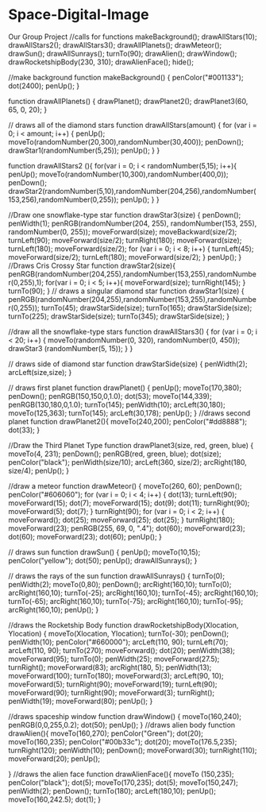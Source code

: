 # Space-Digital-Image
Our Group Project
//calls for functions
makeBackground();
drawAllStars(10);
drawAllStars2();
drawAllStars3();
drawAllPlanets();
drawMeteor();
drawSun();
drawAllSunrays();
turnTo(90);
drawAlien();
drawWindow();
drawRocketshipBody(230, 310);
drawAlienFace();
hide(); 

//make background
function makeBackground() {
  penColor("#001133");
  dot(2400);
  penUp();
}

function drawAllPlanets() {
  drawPlanet();
  drawPlanet2();
  drawPlanet3(60, 65, 0, 20);
}

// draws all of the diamond stars
function drawAllStars(amount) {
  for (var i = 0; i < amount; i++) {
    penUp();
    moveTo(randomNumber(20,300),randomNumber(30,400));
    penDown();
    drawStar1(randomNumber(5,25));
    penUp();
  }
}

function drawAllStars2 (){
for(var i = 0; i < randomNumber(5,15); i++){
  penUp();
moveTo(randomNumber(10,300),randomNumber(400,0));
penDown();
drawStar2(randomNumber(5,10),randomNumber(204,256),randomNumber(153,256),randomNumber(0,255));
penUp();
 }
} 

//Draw one snowflake-type star
function drawStar3(size) {
  penDown();
  penWidth(1);
  penRGB(randomNumber(204, 255), randomNumber(153, 255), randomNumber(0, 255));
  moveForward(size);
  moveBackward(size/2);
  turnLeft(90);
  moveForward(size/2);
  turnRight(180);
  moveForward(size);
  turnLeft(180);
  moveForward(size/2);
  for (var i = 0; i < 8; i++) {
    turnLeft(45);
    moveForward(size/2);
    turnLeft(180);
    moveForward(size/2);
  }
  penUp();
}
//Draws Cris Crossy Star
function drawStar2(size){
  penRGB(randomNumber(204,255),randomNumber(153,255),randomNumber(0,255),1);
  for(var i = 0; i < 5; i++){
    moveForward(size);
    turnRight(145);
  }
  turnTo(90);
}
// draws a singular diamond star
function drawStar1(size) {
  penRGB(randomNumber(204,255),randomNumber(153,255),randomNumber(0,255));
  turnTo(45);
  drawStarSide(size);
  turnTo(165);
  drawStarSide(size);
  turnTo(225);
  drawStarSide(size);
  turnTo(345);
  drawStarSide(size);
}

//draw all the snowflake-type stars
function drawAllStars3() {
  for (var i = 0; i < 20; i++) {
    moveTo(randomNumber(0, 320), randomNumber(0, 450));
    drawStar3 (randomNumber(5, 15));
  }
}

// draws side of diamond star
function drawStarSide(size) {
  penWidth(2);
  arcLeft(size,size);
}

// draws first planet
function drawPlanet() {
  penUp();
  moveTo(170,380);
  penDown();
  penRGB(150,150,0,1.0);
  dot(53);
  moveTo(144,339);
  penRGB(130,180,0,1.0);
  turnTo(145);
  penWidth(10);
  arcLeft(30,180);
  moveTo(125,363);
  turnTo(145);
  arcLeft(30,178);
  penUp();
}
//draws second planet
function drawPlanet2(){
  moveTo(240,200);
  penColor("#dd8888");
  dot(33);
}


//Draw the Third Planet Type
function drawPlanet3(size, red, green, blue) {
  moveTo(4, 231);
 penDown();
 penRGB(red, green, blue);
 dot(size);
 penColor("black");
 penWidth(size/10);
 arcLeft(360, size/2);
 arcRight(180, size/4);
 penUp();
} 

//draw a meteor
function drawMeteor() {
  moveTo(260, 60);
  penDown();
  penColor("#606060");
for (var i = 0; i < 4; i++) {
    dot(13);
  turnLeft(90);
  moveForward(15);
  dot(7);
  moveForward(15);
  dot(9);
  dot(11);
  turnRight(90);
  moveForward(5);
  dot(7);
  } 
  turnRight(90);
for (var i = 0; i < 2; i++) {
  moveForward();
  dot(25);
  moveForward(25);
  dot(25);
  } 
  turnRight(180);
  moveForward(23);
  penRGB(255, 69, 0, ".4");
  dot(60);
  moveForward(23);
  dot(60);
  moveForward(23);
  dot(60);
  penUp();
}

// draws sun
function drawSun() {
  penUp();
  moveTo(10,15);
  penColor("yellow");
  dot(50);
  penUp();
  drawAllSunrays();
}

// draws the rays of the sun
function drawAllSunrays() {
  turnTo(0);
  penWidth(2);
  moveTo(0,80);
  penDown();
  arcRight(160,10);
  turnTo(0);
  arcRight(160,10);
  turnTo(-25);
  arcRight(160,10);
  turnTo(-45);
  arcRight(160,10);
  turnTo(-65);
  arcRight(160,10);
  turnTo(-75);
  arcRight(160,10);
  turnTo(-95);
  arcRight(160,10);
  penUp();
}

//draws the Rocketship Body
function drawRocketshipBody(Xlocation, Ylocation) {
  moveTo(Xlocation, Ylocation);
  turnTo(-30);
  penDown();
  penWidth(10);
  penColor("#660000");
  arcLeft(110, 90);
  turnLeft(70);
  arcLeft(110, 90);
  turnTo(270);
  moveForward();
  dot(20);
  penWidth(38);
  moveForward(95);
  turnTo(0);
  penWidth(25);
  moveForward(27.5);
  turnRight();
  moveForward(83);
  arcRight(180, 5);
  penWidth(13);
  moveForward(100);
  turnTo(180);
  moveForward(3);
  arcLeft(90, 10);
  moveForward(5);
  turnRight(90);
  moveForward(19);
  turnLeft(90);
  moveForward(90);
  turnRight(90);
  moveForward(3);
  turnRight();
  penWidth(19);
  moveForward(80);
  penUp();
}

//draws spaceship window
function drawWindow() {
  moveTo(160,240);
  penRGB(0,0,255,0.2);
  dot(50);
  penUp();
}
//draws alien body
function drawAlien(){
   moveTo(160,270);
   penColor("Green");
  dot(20);
  moveTo(160,235);
  penColor("#00b33c");
  dot(20);
  moveTo(176.5,235);
  turnRight(120);
  penWidth(10);
  penDown();
  moveForward(30);
  turnRight(110);
  moveForward(20);
  penUp();
  
}
//draws the alien face
function drawAlienFace(){
   moveTo (150,235);
  penColor("black");
  dot(5);
  moveTo(170,235);
  dot(5);
  moveTo(150,247);
  penWidth(2);
  penDown();
  turnTo(180);
  arcLeft(180,10);
  penUp();
  moveTo(160,242.5);
  dot(1);
}
